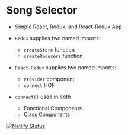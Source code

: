 # Song Selector

- Simple React, Redux, and React-Redux App

- `Redux` supplies two named imports:

  - `createStore` function
  - `createReducers` function

- `React-Redux` supplies two named imports:

  - `Provider` component
  - `connect` HOF

- `connect()` used in both
  - Functional Components
  - Class Components


[![Netlify Status](https://api.netlify.com/api/v1/badges/66bed52b-196b-4cb9-9792-bf225b29fc93/deploy-status)](https://app.netlify.com/sites/mrwr-songs-nmc/deploys)
